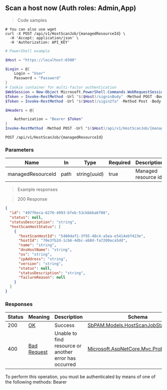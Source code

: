 
## Scan a host now (Auth roles: Admin,App)

<a id="opIdPostIdAsync"></a>

> Code samples

```shell
# You can also use wget
curl -X POST /api/v1/HostScanJob/{managedResourceId} \
  -H 'Accept: application/json' \
  -H 'Authorization: API_KEY'

```

```powershell
# PowerShell example

$Host = "https://localhost:6500"

$Login = @{
    Login = "User"
    Password = "Password"
}
# Cookie container for multi-factor authentication
$WebSession = New-Object Microsoft.PowerShell.Commands.WebRequestSession
$Token = Invoke-RestMethod -Url "$($Host)/signinBody" -Method POST -Body (ConvertTo-Json $Login) -WebRequestSession $WebSession
$Token = Invoke-RestMethod -Url "$($Host)/sigin2fa" -Method Post -Body $MfaCode -Headers @{Authorization: "Bearer $Token"} -WebRequestSession $WebSession

$Headers = @{

    Authorization = "Bearer $Token"
}
Invoke-RestMethod -Method POST -Url "$($Host)/api/v1/HostScanJob/{managedResourceId} -Headers $Headers
```

`POST /api/v1/HostScanJob/{managedResourceId}`

<h3 id="scan-a-host-now-(auth-roles:-admin,app)-parameters">Parameters</h3>

|Name|In|Type|Required|Description|
|---|---|---|---|---|
|managedResourceId|path|string(uuid)|true|Managed resource id|

> Example responses

> 200 Response

```json
{
  "id": "497f6eca-6276-4993-bfeb-53cbbbba6f08",
  "status": null,
  "statusDescription": "string",
  "hostScanHostStatus": [
    {
      "hostScanHostId": "54804af1-3f95-48c4-a5ea-e5414ebf423e",
      "hostId": "70e3fb2d-1cb6-4dbc-ab8d-fa7209aca5dd",
      "name": "string",
      "dnsHostName": "string",
      "os": "string",
      "ipAddress": "string",
      "version": "string",
      "status": null,
      "statusDescription": "string",
      "failureReason": null
    }
  ]
}
```

<h3 id="scan-a-host-now-(auth-roles:-admin,app)-responses">Responses</h3>

|Status|Meaning|Description|Schema|
|---|---|---|---|
|200|[OK](https://tools.ietf.org/html/rfc7231#section-6.3.1)|Success|[SbPAM.Models.HostScanJobStatus](../Models/sbpam.models.hostscanjobstatus.md)|
|400|[Bad Request](https://tools.ietf.org/html/rfc7231#section-6.5.1)|Unable to find resource or another error has occurred|[Microsoft.AspNetCore.Mvc.ProblemDetails](../Models/microsoft.aspnetcore.mvc.problemdetails.md)|

<aside class="warning">
To perform this operation, you must be authenticated by means of one of the following methods:
Bearer
</aside>


